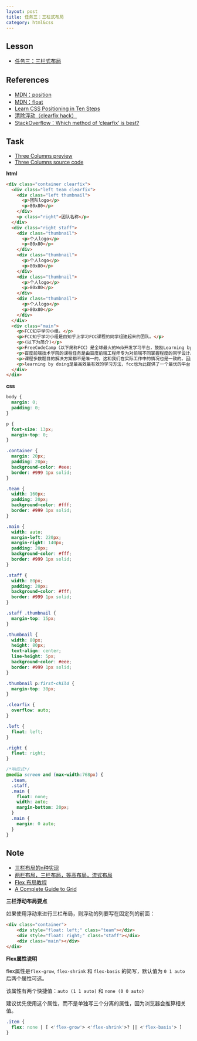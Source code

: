 ```yaml
---
layout: post
title: 任务三：三栏式布局
category: html&css
---
```


## Lesson

* [任务三：三栏式布局](http://ife.baidu.com/course/detail/id/94)

## References

* [MDN：position](https://developer.mozilla.org/zh-CN/docs/Web/CSS/position)
* [MDN：float](https://developer.mozilla.org/en-US/docs/Web/CSS/float)
* [Learn CSS Positioning in Ten Steps](http://www.barelyfitz.com/screencast/html-training/css/positioning/)
* [清除浮动（clearfix hack）](http://zh.learnlayout.com/clearfix.html)
* [StackOverflow：Which method of ‘clearfix’ is best?](http://stackoverflow.com/questions/211383/which-method-of-clearfix-is-best)

## Task

* [Three Columns preview](http://iymx.coding.me/ife/html/task03/index.html)
* [Three Columns source code](https://github.com/yangmaoxin/ife/blob/master/codes/html%26css/task03/index.html)

**html**

```html
<div class="container clearfix">
  <div class="left team clearfix">
    <div class="left thumbnail">
      <p>团队logo</p>
      <p>80x80</p>
    </div>
    <p class="right">团队名称</p>
  </div>
  <div class="right staff">
    <div class="thumbnail">
      <p>个人logo</p>
      <p>80x80</p>
    </div>
    <div class="thumbnail">
      <p>个人logo</p>
      <p>80x80</p>
    </div>
    <div class="thumbnail">
      <p>个人logo</p>
      <p>80x80</p>
    </div>
    <div class="thumbnail">
      <p>个人logo</p>
      <p>80x80</p>
    </div>
  </div>
  <div class="main">
    <p>FCC知乎学习小组。</p>
    <p>FCC知乎学习小组是由知乎上学习FCC课程的同学组建起来的团队。</p>
    <p>(以下为简介)</p>
    <p>FreeCodeCamp（以下简称FCC）是全球最火的Web开发学习平台，鼓励Learning by Doing的学习方式。你可以在这里学习到前端、后端、数据可视化等几乎涵盖所有的Web开发知识。通过完成一个个循序渐进的开发小项目，像打游戏闯关一样来学习。你还可以加入聊天室或论坛和同学们交流，还可以加入学习小组，现在全球160多个国家已经有超过1000个学习小组，几乎覆盖了全球所有主要城市，国内各大城市也几乎都有自己的学习小组。</p>
    <p>百度前端技术学院的课程任务是由百度前端工程师专为对前端不同掌握程度的同学设计。我们尽力保证课程内容的质量以及学习难度的合理性，但即使如此，真正决定课程效果的，还是你的每一次思考和实践。</p>
    <p>课程多数题目的解决方案都不是唯一的，这和我们在实际工作中的情况也是一致的。因此，我们的要求不仅仅是实现设计稿的效果，更是要多去思考不同的解决方案，评估不同方案的优劣，然后使用在该场景下最优雅的方式去实现。那些最终没有被我们采纳的方案，同样也可以帮助我们学到很多知识。所以，我们列出的参考资料未必是实现需求所必须的。有的时候，实现题目的要求很简单，甚至参考资料里就有，但是背后的思考和亲手去实践却是任务最关键的一部分。在学习这些资料时，要多思考，多提问，多质疑。相信通过和小伙伴们的交流，能让你的学习事半功倍。</p>
    <p>learning by doing是最高效最有效的学习方法，fcc也为此提供了一个最优的平台，但最后通过这种最好的学习方法，真正能够掌握到多少还是要看你自己的努力，这就好像原来上学的时候同样的老师，同样的教学环境但是有成绩好坏不同的学生一样。不要好高骛远，不要心浮气躁，不要自欺欺人。</p>
  </div>
</div>
```

**css**

```css
body {
  margin: 0;
  padding: 0;
}

p {
  font-size: 13px;
  margin-top: 0;
}

.container {
  margin: 20px;
  padding: 20px;
  background-color: #eee;
  border: #999 1px solid;
}

.team {
  width: 160px;
  padding: 20px;
  background-color: #fff;
  border: #999 1px solid;
}

.main {
  width: auto;
  margin-left: 220px;
  margin-right: 140px;
  padding: 20px;
  background-color: #fff;
  border: #999 1px solid;
}

.staff {
  width: 80px;
  padding: 20px;
  background-color: #fff;
  border: #999 1px solid;
}

.staff .thumbnail {
  margin-top: 15px;
}

.thumbnail {
  width: 80px;
  height: 80px;
  text-align: center;
  line-height: 5px;
  background-color: #eee;
  border: #999 1px solid;
}

.thumbnail p:first-child {
  margin-top: 30px;
}

.clearfix {
  overflow: auto;
}

.left {
  float: left;
}

.right {
  float: right;
}

/*响应式*/
@media screen and (max-width:768px) {
  .team,
  .staff,
  .main {
    float: none;
    width: auto;
    margin-bottom: 20px;
  }
  .main {
    margin: 0 auto;
  }
}
```

## Note

* [三栏布局的n种实现](https://segmentfault.com/a/1190000005721963)
* [两栏布局，三栏布局，等高布局，流式布局](http://www.cnblogs.com/jununx/p/3336553.html)
* [Flex 布局教程](http://www.ruanyifeng.com/blog/2015/07/flex-examples.html)
* [A Complete Guide to Grid](https://css-tricks.com/snippets/css/complete-guide-grid/)

**三栏浮动布局要点**

如果使用浮动来进行三栏布局，则浮动的列要写在固定列的前面：

```html
<div class="container">
    <div style="float: left;" class="team"></div>
    <div style="float: right;" class="staff"></div>
    <div class="main"></div>
</div>
```

**Flex属性说明**

flex属性是`flex-grow`, `flex-shrink` 和 `flex-basis` 的简写，默认值为 `0 1 auto` 后两个属性可选。

该属性有两个快捷值：`auto (1 1 auto)` 和 `none (0 0 auto)`

建议优先使用这个属性，而不是单独写三个分离的属性，因为浏览器会推算相关值。

```css
.item {
  flex: none | [ <'flex-grow'> <'flex-shrink'>? || <'flex-basis'> ]
}
```
